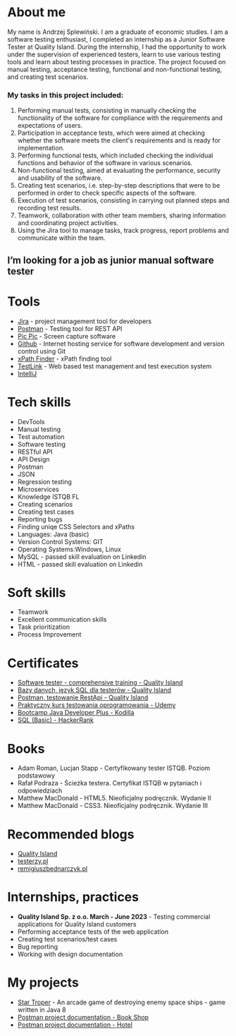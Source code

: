 # About me
My name is Andrzej Splewiński. I am a graduate of economic studies. I am a software testing enthusiast, I completed an internship as a Junior Software Tester at Quality Island. During the internship, I had the opportunity to work under the supervision of experienced testers, learn to use various testing tools and learn about testing processes in practice. The project focused on manual testing, acceptance testing, functional and non-functional testing, and creating test scenarios.

### My tasks in this project included:

1. Performing manual tests, consisting in manually checking the functionality of the software for compliance with the requirements and expectations of users.
2. Participation in acceptance tests, which were aimed at checking whether the software meets the client's requirements and is ready for implementation.
3. Performing functional tests, which included checking the individual functions and behavior of the software in various scenarios.
4. Non-functional testing, aimed at evaluating the performance, security and usability of the software.
5. Creating test scenarios, i.e. step-by-step descriptions that were to be performed in order to check specific aspects of the software.
6. Execution of test scenarios, consisting in carrying out planned steps and recording test results.
7. Teamwork, collaboration with other team members, sharing information and coordinating project activities.
8. Using the Jira tool to manage tasks, track progress, report problems and communicate within the team.

## I’m looking for a job as junior manual software tester
# Tools

* [Jira](https://www.atlassian.com/pl/software/jira) - project management tool for developers 
* [Postman](https://www.postman.com) - Testing tool for REST API
* [Pic Pic](https://picpick.app/pl) - Screen capture software
* [Github](https://github.com) - Internet hosting service for software development and version control using Git
* [xPath Finder](https://chrome.google.com/webstore/detail/xpath-finder/ihnknokegkbpmofmafnkoadfjkhlogph) - xPath finding tool
* [TestLink](https://testlink.org/) - Web based test management and test execution system
* [IntelliJ](https://www.jetbrains.com/idea/) 

# Tech skills

* DevTools
* Manual testing
* Test automation
* Software testing
* RESTful API
* API Design
* Postman 
* JSON
* Regression testing
* Microservices
* Knowledge ISTQB FL
* Creating scenarios
* Creating test cases
* Reporting bugs
* Finding uniqe CSS Selectors and xPaths
* Languages: Java (basic)
* Version Control Systems: GIT
* Operating Systems:Windows, Linux
* MySQL - passed skill evaluation on Linkedin
* HTML - passed skill evaluation on Linkedin

# Soft skills

* Teamwork
* Excellent communication skills
* Task prioritization
* Process Improvement

# Certificates

* [Software tester - comprehensive training - Quality Island](https://verified.sertifier.com/en/verify/36913850720832/?ref=email)
* [Bazy danych, język SQL dla testerów - Quality Island](https://drive.google.com/file/d/1TvwXQeupH6y19_cWwjFsvoCBzJYNgNhn/view?usp=sharing)
* [Postman, testowanie RestApi - Quality Island](https://verified.sertifier.com/en/verify/51182080075683?ref=email)
* [Praktyczny kurs testowania oprogramowania - Udemy](https://www.udemy.com/certificate/UC-07542955-cf35-47a0-9fb1-731fd2b70425/)
* [Bootcamp Java Developer Plus - Kodilla](https://drive.google.com/file/d/1OuimncWOcarnEQi9VJ0u0UGFphhFSNcx/view?usp=sharing)
* [SQL (Basic) - HackerRank](https://www.hackerrank.com/certificates/07c741b81cd7)

# Books

* Adam Roman, Lucjan Stapp - Certyfikowany tester ISTQB. Poziom podstawowy
* Rafał Podraza - Ścieżka testera. Certyfikat ISTQB w pytaniach i odpowiedziach
* Matthew MacDonald - HTML5. Nieoficjalny podręcznik. Wydanie II
* Matthew MacDonald - CSS3. Nieoficjalny podręcznik. Wydanie III

# Recommended blogs
* [Quality Island](https://qualityisland.pl/blog/)
* [testerzy.pl](https://testerzy.pl/)
* [remigiuszbednarczyk.pl](https://remigiuszbednarczyk.pl)

# Internships, practices

* **Quality Island Sp. z o.o.  March - June 2023** - Testing commercial applications for Quality Island customers
* Performing acceptance tests of the web application
* Creating test scenarios/test cases
* Bug reporting
* Working with design documentation

# My projects

* [Star Troper](https://github.com/Rzesiasty/StarTrooper/tree/master) - An arcade game of destroying enemy space ships - game written in Java 8
* [Postman project documentation - Book Shop](https://documenter.getpostman.com/view/8567940/2s93kz6kLf) 
* [Postman project documentation - Hotel](https://documenter.getpostman.com/view/8567940/2s93m1Z4N8) 
